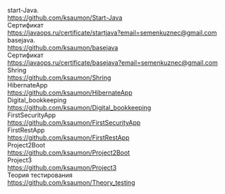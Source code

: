 start-Java.   
https://github.com/ksaumon/Start-Java   
Сертификат    
https://javaops.ru/certificate/startjava?email=semenkuznec@gmail.com   
basejava.   
https://github.com/ksaumon/basejava   
Сертификат    
https://javaops.ru/certificate/basejava?email=semenkuznec@gmail.com   
Shring    
https://github.com/ksaumon/Shring   
HibernateApp    
https://github.com/ksaumon/HibernateApp   
Digital_bookkeeping   
https://github.com/ksaumon/Digital_bookkeeping   
FirstSecurityApp   
https://github.com/ksaumon/FirstSecurityApp   
FirstRestApp    
https://github.com/ksaumon/FirstRestApp   
Project2Boot    
https://github.com/ksaumon/Project2Boot    
Project3    
https://github.com/ksaumon/Project3  
Теория тестирования  
https://github.com/ksaumon/Theory_testing
